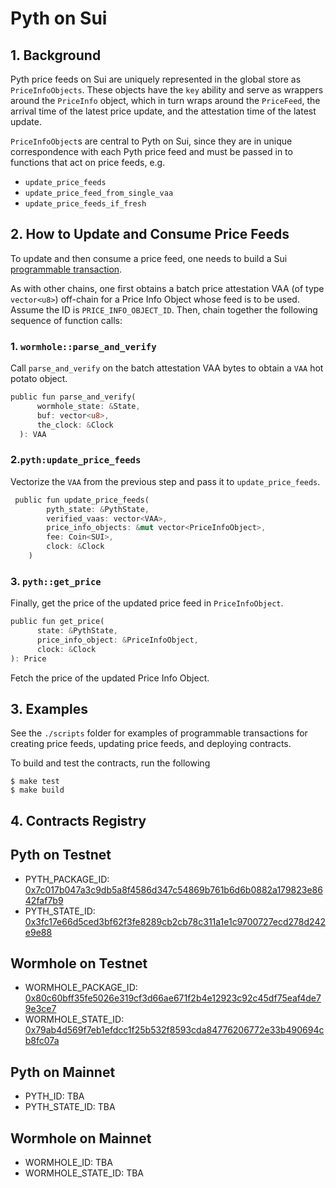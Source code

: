 # Pyth on Sui

## 1. Background
Pyth price feeds on Sui are uniquely represented in the global store as `PriceInfoObjects`. These objects have the `key` ability and serve as wrappers around the `PriceInfo` object, which in turn wraps around the `PriceFeed`, the arrival time of the latest price update, and the attestation time of the latest update.

`PriceInfoObject`s are central to Pyth on Sui, since they are in unique correspondence with each Pyth price feed and must be passed in to functions that act on price feeds, e.g.

- `update_price_feeds`
- `update_price_feed_from_single_vaa`
- `update_price_feeds_if_fresh`

## 2. How to Update and Consume Price Feeds
To update and then consume a price feed, one needs to build a Sui [programmable transaction](https://docs.sui.io/build/prog-trans-ts-sdk).

As with other chains, one first obtains a batch price attestation VAA (of type `vector<u8>`) off-chain for a Price Info Object whose feed is to be used. Assume the ID is `PRICE_INFO_OBJECT_ID`. Then, chain together the following sequence of function calls:

### 1. `wormhole::parse_and_verify`

Call `parse_and_verify` on the batch attestation VAA bytes to obtain a `VAA` hot potato object.
  ```Rust
  public fun parse_and_verify(
        wormhole_state: &State,
        buf: vector<u8>,
        the_clock: &Clock
    ): VAA
  ```
### 2.`pyth:update_price_feeds`
Vectorize the `VAA` from the previous step and pass it to `update_price_feeds`.
```Rust
 public fun update_price_feeds(
        pyth_state: &PythState,
        verified_vaas: vector<VAA>,
        price_info_objects: &mut vector<PriceInfoObject>,
        fee: Coin<SUI>,
        clock: &Clock
    )
```

### 3. `pyth::get_price`
Finally, get the price of the updated price feed in `PriceInfoObject`.
```Rust
public fun get_price(
      state: &PythState,
      price_info_object: &PriceInfoObject,
      clock: &Clock
): Price
```
Fetch the price of the updated Price Info Object.


## 3. Examples
See the `./scripts` folder for examples of programmable transactions for creating price feeds, updating price feeds, and deploying contracts.

To build and test the contracts, run the following
```
$ make test
$ make build
```

## 4. Contracts Registry

## Pyth on Testnet
- PYTH_PACKAGE_ID: [0x7c017b047a3c9db5a8f4586d347c54869b761b6d6b0882a179823e8642faf7b9](https://explorer.sui.io/object/0x7c017b047a3c9db5a8f4586d347c54869b761b6d6b0882a179823e8642faf7b9)
- PYTH_STATE_ID: [0x3fc17e66d5ced3bf62f3fe8289cb2cb78c311a1e1c9700727ecd278d242e9e88](https://explorer.sui.io/object/0x3fc17e66d5ced3bf62f3fe8289cb2cb78c311a1e1c9700727ecd278d242e9e88)

## Wormhole on Testnet
- WORMHOLE_PACKAGE_ID: [0x80c60bff35fe5026e319cf3d66ae671f2b4e12923c92c45df75eaf4de79e3ce7](https://explorer.sui.io/object/0x80c60bff35fe5026e319cf3d66ae671f2b4e12923c92c45df75eaf4de79e3ce7)
- WORMHOLE_STATE_ID: [0x79ab4d569f7eb1efdcc1f25b532f8593cda84776206772e33b490694cb8fc07a](https://explorer.sui.io/object/0x79ab4d569f7eb1efdcc1f25b532f8593cda84776206772e33b490694cb8fc07a)

## Pyth on Mainnet
- PYTH_ID: TBA
- PYTH_STATE_ID: TBA

## Wormhole on Mainnet
- WORMHOLE_ID: TBA
- WORMHOLE_STATE_ID: TBA
